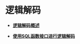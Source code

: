 # 逻辑解码<a name="ZH-CN_TOPIC_0264264805"></a>

-   **[逻辑解码概述](逻辑解码概述.md)**  

-   **[使用SQL函数接口进行逻辑解码](使用SQL函数接口进行逻辑解码.md)**  



